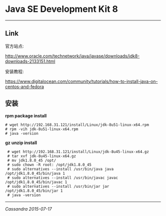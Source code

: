 Java SE Development Kit 8
=========================

--------------------------------------------------

## Link

官方站点:

<http://www.oracle.com/technetwork/java/javase/downloads/jdk8-downloads-2133151.html>

安装教程:

<https://www.digitalocean.com/community/tutorials/how-to-install-java-on-centos-and-fedora>

## 安装

**rpm package install**
	
	# wget http://192.168.31.121/install/Linux/jdk-8u51-linux-x64.rpm
	# rpm -vih jdk-8u51-linux-x64.rpm
    # java -version

**gz unzip install**  
  
     # wget http://192.168.31.121/install/Linux/jdk-8u45-linux-x64.gz
     # tar xvf jdk-8u45-linux-x64.gz 
     # mv jdk1.8.0_45 /opt/ 
     # sudo chown -R root: /opt/jdk1.8.0_45 
     # sudo alternatives --install /usr/bin/java java /opt/jdk1.8.0_45/bin/java 1 
     # sudo alternatives --install /usr/bin/javac javac /opt/jdk1.8.0_45/bin/javac 1 
     # sudo alternatives --install /usr/bin/jar jar /opt/jdk1.8.0_45/bin/jar 1 
     # java -version 	
     
-------------------------
*Cassandra 2015-07-17*     